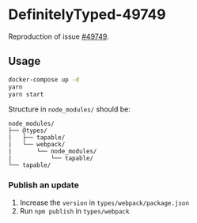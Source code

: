 # DefinitelyTyped-49749

Reproduction of issue [#49749](https://github.com/DefinitelyTyped/DefinitelyTyped/pull/49749).

## Usage

```sh
docker-compose up -d
yarn
yarn start
```

Structure in `node_modules/` should be:

```
node_modules/
├── @types/
|   ├── tapable/
|   └── webpack/
|       └── node_modules/
|           └── tapable/
└── tapable/
```

### Publish an update

1. Increase the `version` in `types/webpack/package.json`
2. Run `npm publish` in `types/webpack`
